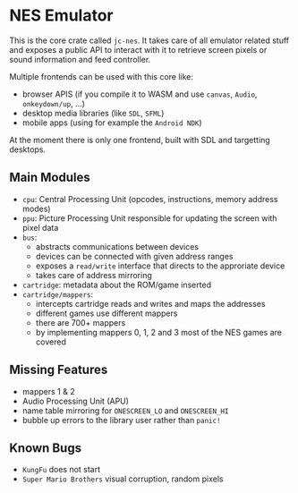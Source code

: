# NES Emulator

This is the core crate called `jc-nes`. It takes care of all emulator related stuff and exposes a public API to interact with it to retrieve screen pixels or sound information and feed controller.

Multiple frontends can be used with this core like:
- browser APIS (if you compile it to WASM and use `canvas`, `Audio`, `onkeydown/up`, ...)
- desktop media libraries (like `SDL`, `SFML`)
- mobile apps (using for example the `Android NDK`)

At the moment there is only one frontend, built with SDL and targetting desktops.

## Main Modules

- `cpu`: Central Processing Unit (opcodes, instructions, memory address modes)
- `ppu`: Picture Processing Unit responsible for updating the screen with pixel data
- `bus`: 
  - abstracts communications between devices
  - devices can be connected with given address ranges
  - exposes a `read/write` interface that directs to the approriate device
  - takes care of address mirroring
- `cartridge`: metadata about the ROM/game inserted
- `cartridge/mappers`:
  - intercepts cartridge reads and writes and maps the addresses
  - different games use different mappers
  - there are 700+ mappers
  - by implementing mappers 0, 1, 2 and 3 most of the NES games are covered

## Missing Features

- mappers 1 & 2
- Audio Processing Unit (APU)
- name table mirroring for `ONESCREEN_LO` and `ONESCREEN_HI`
- bubble up errors to the library user rather than `panic!`

## Known Bugs

- `KungFu` does not start
- `Super Mario Brothers` visual corruption, random pixels
